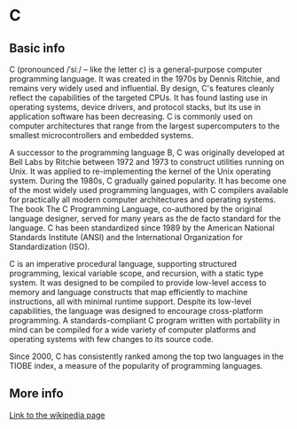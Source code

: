 # C
## Basic info
C (pronounced /ˈsiː/ – like the letter c) is a general-purpose computer programming language. It was created in the 1970s by Dennis Ritchie, and remains very widely used and influential. By design, C's features cleanly reflect the capabilities of the targeted CPUs. It has found lasting use in operating systems, device drivers, and protocol stacks, but its use in application software has been decreasing. C is commonly used on computer architectures that range from the largest supercomputers to the smallest microcontrollers and embedded systems.

A successor to the programming language B, C was originally developed at Bell Labs by Ritchie between 1972 and 1973 to construct utilities running on Unix. It was applied to re-implementing the kernel of the Unix operating system. During the 1980s, C gradually gained popularity. It has become one of the most widely used programming languages, with C compilers available for practically all modern computer architectures and operating systems. The book The C Programming Language, co-authored by the original language designer, served for many years as the de facto standard for the language. C has been standardized since 1989 by the American National Standards Institute (ANSI) and the International Organization for Standardization (ISO).

C is an imperative procedural language, supporting structured programming, lexical variable scope, and recursion, with a static type system. It was designed to be compiled to provide low-level access to memory and language constructs that map efficiently to machine instructions, all with minimal runtime support. Despite its low-level capabilities, the language was designed to encourage cross-platform programming. A standards-compliant C program written with portability in mind can be compiled for a wide variety of computer platforms and operating systems with few changes to its source code.

Since 2000, C has consistently ranked among the top two languages in the TIOBE index, a measure of the popularity of programming languages.

## More info
[Link to the wikipedia page](https://en.wikipedia.org/wiki/C_(programming_language))
